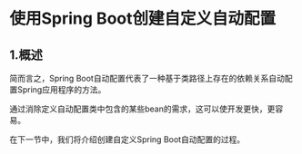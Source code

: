 # 使用Spring Boot创建自定义自动配置

## 1.概述
简而言之，Spring Boot自动配置代表了一种基于类路径上存在的依赖关系自动配置Spring应用程序的方法。

通过消除定义自动配置类中包含的某些bean的需求，这可以使开发更快，更容易。


在下一节中，我们将介绍创建自定义Spring Boot自动配置的过程。